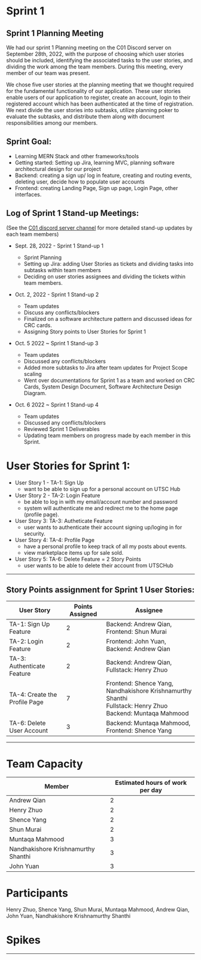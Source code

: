 # Sprint 1

## Sprint 1 Planning Meeting
We had our sprint 1 Planning meeting on the C01 Discord server on September 28th, 2022, with the purpose of choosing which user stories should be included, identifying the associated tasks to the user stories, and dividing the work among the team members. During this meeting, every member of our team was present.

We chose five user stories at the planning meeting that we thought required for the fundamental functionality of our application. These user stories enable users of our application to register, create an account, login to their registered account which has been authenticated at the time of registration. We next divide the user stories into subtasks, utilize planning poker to evaluate the subtasks, and distribute them along with document responsibilities among our members.

## Sprint Goal:
- Learning MERN Stack and other frameworks/tools
- Getting started: Setting up Jira, learning MVC, planning software architectural design for our project
- Backend: creating a sign up/ log in feature, creating and routing events, deleting user, decide how to populate user accounts
- Frontend: creating Landing Page, Sign up page, Login Page, other interfaces.

## Log of Sprint 1 Stand-up Meetings:
(See the [C01 discord server channel](https://discord.com/channels/1016379148660392018/1023607436092915814/1026306768311173212) for more detailed stand-up updates by each team members)
- Sept. 28, 2022 - Sprint 1 Stand-up 1
    - Sprint Planning
    - Setting up Jira: adding User Stories as tickets and dividing tasks into subtasks within team members
    - Deciding on user stories assignees and dividing the tickets within team members.    

- Oct. 2, 2022 - Sprint 1 Stand-up 2
    - Team updates
    - Discuss any conflicts/blockers
    - Finalized on a software architecture pattern and discussed ideas for CRC cards.
    - Assigning Story points to User Stories for Sprint 1

- Oct. 5 2022 ~ Sprint 1 Stand-up 3
    - Team updates
    - Discussed any conflicts/blockers
    - Added more subtasks to Jira after team updates for Project Scope scaling
    - Went over documentations for Sprint 1 as a team and worked on CRC Cards, System Design Document, Software Architecture Design Diagram.

- Oct. 6 2022 ~ Sprint 1 Stand-up 4
    - Team updates
    - Discussed any conflicts/blockers
    - Reviewed Sprint 1 Deliverables
    - Updating team members on progress made by each member in this Sprint.

# User Stories for Sprint 1:
- User Story 1 - TA-1: Sign Up
    - want to be able to sign up for a personal account on UTSC Hub
- User Story 2 - TA-2: Login Feature 
    - be able to log in with my email/account number and password
    - system will authenticate me and redirect me to the home page (profile page).
- User Story 3: TA-3: Autheticate Feature
    - user wants to authenticate their account signing up/loging in for security. 
- User Story 4: TA-4: Profile Page
    - have a personal profile to keep track of all my posts about events.
    - view marketplace items up for sale sold.
- User Story 5: TA-6: Delete Feature = 2 Story Points
    - user wants to be able to delete their account from UTSCHub
___
## Story Points assignment for Sprint 1 User Stories: 

| User Story | Points Assigned | Assignee |
|---|---|---|
| TA-1: Sign Up Feature | 2 | Backend: Andrew Qian, <br> Frontend: Shun Murai |
| TA-2: Login Feature | 2 | Frontend: John Yuan, <br> Backend: Andrew Qian |
| TA-3: Authenticate Feature | 2 | Backend: Andrew Qian, <br> Fullstack: Henry Zhuo |
| TA-4: Create the Profile Page | 7 |  Frontend: Shence Yang, Nandhakishore Krishnamurthy Shanthi <br> Fullstack: Henry Zhuo <br> Backend: Muntaqa Mahmood |
| TA-6: Delete User Account | 3 | Backend: Muntaqa Mahmood, <br> Frontend: Shence Yang |
___


# Team Capacity
| Member | Estimated hours of work per day |
|---|---|
| Andrew Qian | 2 |
| Henry Zhuo | 2 |
| Shence Yang | 2 |
| Shun Murai | 2 |
| Muntaqa Mahmood | 3 |
| Nandhakishore Krishnamurthy Shanthi | 3 |
| John Yuan | 3 |

# Participants
Henry Zhuo, Shence Yang, Shun Murai, Muntaqa Mahmood, Andrew Qian, John Yuan, Nandhakishore Krishnamurthy Shanthi

# Spikes
___
